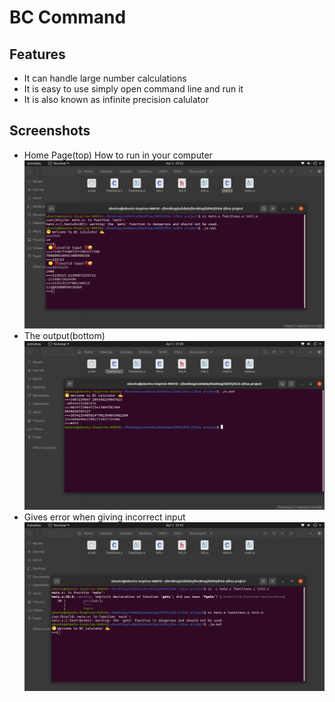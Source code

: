 # BC Command
 
## Features
   - It can handle large number calculations
   - It is easy to use simply open command line and run it
   - It is also known as infinite precision calulator
   
   
## Screenshots
- Home Page(top) How to run in your computer
![App Screenshot](s1.png)
- The output(bottom)
![App Screenshot](s2.png)
- Gives error when giving incorrect input
![App Screenshot](s3.png)
